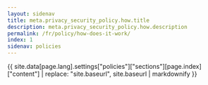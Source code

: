 ```yaml
---
layout: sidenav
title: meta.privacy_security_policy.how.title
description: meta.privacy_security_policy.how.description
permalink: /fr/policy/how-does-it-work/
index: 1
sidenav: policies
---
```


{{ site.data[page.lang].settings["policies"]["sections"][page.index]["content"] | replace: "site.baseurl", site.baseurl | markdownify }}
